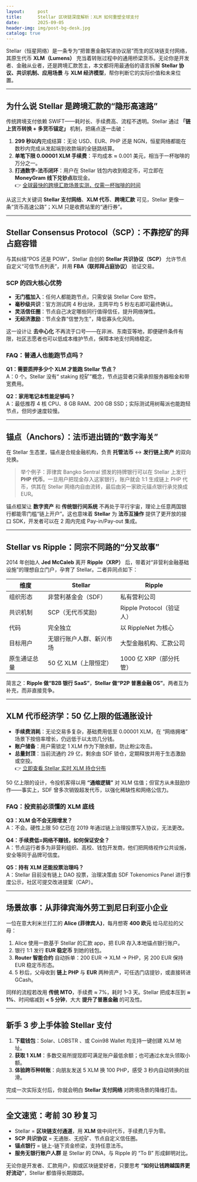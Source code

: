 ```yaml
---
layout:     post
title:      Stellar 区块链深度解析：XLM 如何重塑全球支付
date:       2025-09-05
header-img: img/post-bg-desk.jpg
catalog: true
---
```


Stellar（恒星网络）是一条专为“把普惠金融写进协议层”而生的区块链支付网络，其原生代币 **XLM（Lumens）** 充当着转账过程中的通用桥梁货币。无论你是开发者、金融从业者，还是跨境汇款苦主，本文都将用最通俗的语言拆解 **Stellar 协议、共识机制、应用场景** 与 **XLM 经济模型**，帮你判断它的实际价值和未来位置。

---

## 为什么说 Stellar 是跨境汇款的“隐形高速路”

传统跨境支付依赖 SWIFT——耗时长、手续费高、流程不透明。Stellar 通过 **「链上货币转换 + 多货币锚定」** 机制，把痛点逐一击破：

1. **299 秒以内**完成结算：无论 USD、EUR、PHP 还是 NGN，恒星网络都能在数秒内完成从发起端到收款端的全链路结算。  
2. **单笔下限 0.00001 XLM 手续费**：平均成本 ≈ 0.001 美元，相当于一杯咖啡的万分之一。  
3. **打通数字-法币闭环**：用户在 Stellar 钱包内收到稳定币，可立即在 **MoneyGram 线下兑钞点**取现金。  
👉 [全球最快的跨境汇款场景实测，仅需一杯咖啡的时间](https://okxdog.com/)

从这三大关键词 **Stellar 支付网络**、**XLM 代币**、**跨境汇款** 可见，Stellar 更像一条“货币高速公路”；XLM 只是收费站里的“通行券”。

---

## Stellar Consensus Protocol（SCP）：不靠挖矿的拜占庭容错

与其纠结“POS 还是 POW”，Stellar 自创的 **Stellar 共识协议（SCP）** 允许节点自定义“可信节点列表”，并用 **FBA（联邦拜占庭协议）** 验证交易。

### SCP 的四大核心优势

- **无门槛加入**：任何人都能跑节点，只需安装 Stellar Core 软件。  
- **毫秒级共识**：官方测试网 4 秒出块，主网平均 5 秒左右即可最终确认。  
- **灵活信任圈**：节点自己决定哪些同行值得信任，提升网络弹性。  
- **无经济激励**：节点全靠“信誉为生”，降低寡头化风险。

这一设计让 **去中心化** 不再流于口号——在非洲、东南亚等地，即便硬件条件有限，社区志愿者也可以低成本维护节点，保障本地支付网络稳定。

### FAQ：普通人也能跑节点吗？

**Q1：需要质押多少个 XLM 才能跑 Stellar 节点？**  
A：0 个。Stellar 没有“ staking 挖矿”概念，节点运营者只需承担服务器租金和带宽费用。

**Q2：家用笔记本性能足够吗？**  
A：最低推荐 4 核 CPU、8 GB RAM、200 GB SSD；实际测试用树莓派也能跑轻节点，但同步速度较慢。

---

## 锚点（Anchors）：法币进出链的“数字海关”

在 Stellar 生态里，锚点是合规金融机构，负责 **托管法币** ↔ **发行链上资产** 的双向兑换。

> 举个例子：菲律宾 Bangko Sentral 颁发的持牌银行可以在 Stellar 上发行 **PHP 代币**。一旦用户把现金存入这家银行，账户就会 1:1 生成链上 PHP 代币，供其在 Stellar 网络内自由流转，最后由另一家欧元锚点银行承兑换成 EUR。

锚点框架让 **数字资产** 和 **传统银行间系统** 不再处于平行宇宙，理论上任意两国银行都能零门槛“链上开户”。这也意味着 **Stellar** 为 **法币互操作** 提供了更开放的接口 SDK，开发者可以在 2 周内完成 Pay-in/Pay-out 集成。

---

## Stellar vs Ripple：同宗不同路的“分叉故事”

2014 年创始人 **Jed McCaleb** 离开 **Ripple（XRP）** 后，带着对“非营利金融基础设施”的理想自立门户，孕育了 Stellar。二者异同点如下：

| 维度         | Stellar                      | Ripple                    |
|--------------|------------------------------|---------------------------|
| 组织形态     | 非营利基金会（SDF）          | 私有营利公司              |
| 共识机制     | SCP（无代币奖励)              | Ripple Protocol（验证人）|
| 代码         | 完全独立                     | 以 RippleNet 为核心        |
| 目标用户     | 无银行账户人群、新兴市场      | 大型金融机构、汇款公司     |
| 原生通证总量 | 50 亿 XLM（上限恒定）        | 1000 亿 XRP（部分托管）    |

简言之：**Ripple 做“B2B 银行 SaaS”**，**Stellar 做“P2P 普惠金融 OS”**。两者互为补充，而非直接竞争。

---

## XLM 代币经济学：50 亿上限的低通胀设计

- **手续费消耗**：无论交易多复杂，基础费用低至 0.00001 XLM，在 “网络拥堵” 场景下按倍率增长，仍远低于以太坊几分钱。  
- **账户储备**：用户需锁定 1 XLM 作为下限余额，防止粉尘攻击。  
- **总量封顶**：当前流通约 29 亿，剩余由 SDF 锁仓，定期释放并用于生态激励或空投。  
👉 [立即查看 Stellar 实时 XLM 持仓分布](https://okxdog.com/)

50 亿上限的设计，令投机客得以用 **“通缩逻辑”** 对 XLM 估值；但官方从未鼓励炒作——事实上，SDF 曾多次销毁超发代币，以强化稀缺性和网络公信力。

### FAQ：投资前必须懂的 XLM 底线

**Q3：XLM 会不会无限增发？**  
A：不会。硬性上限 50 亿已在 2019 年通过链上治理投票写入协议，无法更改。

**Q4：手续费低=网络不赚钱，如何保证安全？**  
A：节点运行者多为非营利组织、高校、钱包开发商，他们把网络视作公共设施，安全等同于品牌可信度。

**Q5：持有 XLM 还能投票治理吗？**  
A：Stellar 目前没有链上 DAO 投票，治理决策由 SDF Tokenomics Panel 进行季度公示，社区可提交改进提案（CAP）。

---

## 场景故事：从菲律宾海外劳工到尼日利亚小企业

一位在意大利米兰打工的 **Alice (菲律宾人)**，每月想寄 **400 欧元** 给马尼拉的父母：

1. Alice 使用一款基于 Stellar 的汇款 app，把 EUR 存入本地锚点银行账户。  
2. 银行 1:1 发行 **EUR 稳定币** 到她的钱包。  
3. **Router 智能合约** 自动拆单：200 EUR → XLM → PHP，另 200 EUR 保持 EUR 稳定币形态。  
4. 5 秒后，父母收到 **链上 PHP** 与 **EUR** 两种资产，可任选门店提钞，或直接转进 GCash。

同样的流程若改用 **传统 MTO**，手续费 ≈ 7%，耗时 1–3 天。Stellar 把成本压到 **≈ 1%**、时间缩减到 **< 5 分钟**，大大 **提升了普惠金融** 的可及性。

---

## 新手 3 步上手体验 Stellar 支付

1. **下载钱包**：Solar、LOBSTR 、或 Coin98 Wallet 均支持一键创建 XLM 地址。  
2. **获取 1 XLM**：多数交易所提现即可满足账户最低余额；也可通过水龙头领取小额。  
3. **体验跨币种转账**：向朋友发送 5 XLM 换 100 PHP，感受 3 秒内自动转换的丝滑。

完成一次实际支付后，你就会明白 **Stellar 支付网络** 对跨境场景的降维打击。

---

## 全文速览：考前 30 秒复习

- Stellar = **区块链支付通道**，用 **XLM** 做中间代币，手续费几乎为零。  
- **SCP 共识协议** = 无通胀、无挖矿、节点自定义信任圈。  
- **锚点银行** = 链上-链下资金桥梁，支持任意法币。  
- **服务无银行账户人群** 是 Stellar 的 DNA，与 Ripple 的 “To B” 形成鲜明对比。  

无论你是开发者、汇款用户，抑或区块链爱好者，只要思考 **“如何让钱跨越国界更好流动”**，Stellar 都值得长期跟踪。